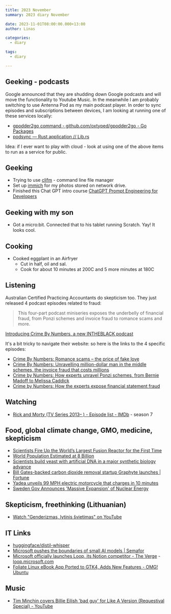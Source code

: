 ```yaml
---
title: 2023 November
summary: 2023 diary November

date: 2023-11-01T08:00:00.000+13:00
author: Linas

categories:
  - diary

tags:
  - diary

---
```


## Geeking - podcasts

Google announced that they are shudding down Google podcasts and will move the functionality to Youtube Music. In the meanwhile I am probably switching to use Antenna Pod as my main podcast player. In order to sync episodes and subscriptions between devices, I am looking at running one of these services locally:
* [gpodder2go command - github.com/oxtyped/gpodder2go - Go Packages](https://pkg.go.dev/github.com/oxtyped/gpodder2go)
* [podsync — Rust application // Lib.rs](https://lib.rs/crates/podsync)

Idea: if I ever want to play with cloud - look at using one of the above items to run as a service for public.


## Geeking 

* Trying to use [clifm](https://github.com/leo-arch/clifm/wiki/Introduction) - command line file manager
* Set up [immich](https://immich.app/) for my photos stored on network drive.
* Finished this Chat GPT intro course [ChatGPT Prompt Engineering for Developers](https://learn.deeplearning.ai/chatgpt-prompt-eng)

## Geeking with my son

* Got a micro:bit. Connected that to his tablet running Scratch. Yay! It looks cool.

## Cooking

* Cooked eggplant in an Airfryer
  * Cut in half, oil and sal.
  * Cook for about 10 minutes at 200C and 5 more minutes at 180C

## Listening 

Australian Certified Practicing Accountants do skepticism too. They just released 4 podcast episodes related to fraud:

> This four-part podcast miniseries exposes the underbelly of financial  fraud, from Ponzi schemes and invoice fraud to romance scams and more.

[Introducing Crime By Numbers, a new INTHEBLACK podcast](https://intheblack.cpaaustralia.com.au/business-and-finance/introducing-crime-by-numbers-new-intheblack-podcast)

It's a bit tricky to navigate their website: so here is the links to the 4 specific episodes:

* [Crime By Numbers: Romance scams – the price of fake love](https://sites.libsyn.com/452592/INTHEBLACK/crime-by-numbers-romance-scams-the-price-of-fake-love)
* [Crime By Numbers: Unravelling million-dollar man in the middle schemes, the invoice fraud that costs millions](https://sites.libsyn.com/452592/INTHEBLACK/crime-by-numbers-unravelling-million-dollar-man-in-the-middle-schemes-the-invoice-fraud-that-costs-millions)
* [Crime by Numbers: How experts unravel Ponzi schemes, from Bernie Madoff to Melissa Caddick](https://sites.libsyn.com/452592/INTHEBLACK/crime-by-numbers-how-experts-unravel-ponzi-schemes-from-bernie-madoff-to-melissa-caddick)
* [Crime by Numbers: How the experts expose financial statement fraud](https://sites.libsyn.com/452592/INTHEBLACK/how-the-experts-expose-financial-statement-fraud)

## Watching

* [Rick and Morty (TV Series 2013– ) - Episode list - IMDb](https://www.imdb.com/title/tt2861424/episodes/?season=7) - season 7

## Food, global climate change, GMO, medicine, skepticism

* [Scientists Fire Up the World’s Largest Fusion Reactor for the First Time](https://singularityhub.com/2023/11/02/scientists-fire-up-the-worlds-largest-fusion-reactor-for-the-first-time/)
* [World Population Estimated at 8 Billion](https://www.census.gov/library/stories/2023/11/world-population-estimated-eight-billion.html)
* [Scientists build yeast with artificial DNA in a major synthetic biology advance](https://www.axios.com/2023/11/09/synthetic-biology-yeast-artificial-genome)
* [Bill Gates-backed carbon dioxide removal startup Graphyte launches | Fortune](https://fortune.com/2023/11/13/bill-gates-backed-startup-carbon-dioxide-removal-climate-change-photosynthesis/)
* [Yadea unveils 99 MPH electric motorcycle that charges in 10 minutes](https://electrek.co/2023/11/11/yadea-unveils-99-mph-electric-motorcycle-that-charges-in-10-minutes/)
* [Sweden Gov Announces 'Massive Expansion' of Nuclear Energy](https://greeninvesting.co/2023/11/sweden-gov-announces-massive-expansion-of-nuclear-energy/)

## Skepticism, freethinking (Lithuanian)

* [Watch "Genderizmas, lytinis švietimas" on YouTube](https://youtu.be/F1DrEOz_wPM?si=-x9J2KTy8EOllsjR)

## IT Links

* [huggingface/distil-whisper](https://github.com/huggingface/distil-whisper)
* [Microsoft pushes the boundaries of small AI models | Semafor](https://www.semafor.com/article/11/01/2023/microsoft-pushes-the-boundaries-of-small-ai-models)
* [Microsoft officially launches Loop, its Notion competitor - The Verge](https://www.theverge.com/2023/11/15/23959801/microsoft-loop-launch-notion-competitor) - [loop.microsoft.com](https://loop.microsoft.com/)
* [Foliate Linux eBook App Ported to GTK4, Adds New Features - OMG! Ubuntu](https://www.omgubuntu.co.uk/2023/11/foliate-ebook-app-major-update)

## Music

* [Tim Minchin covers Billie Eilish 'bad guy' for Like A Version (Requestival Special) - YouTube](https://www.youtube.com/watch?v=H3BbtND_DAI)
